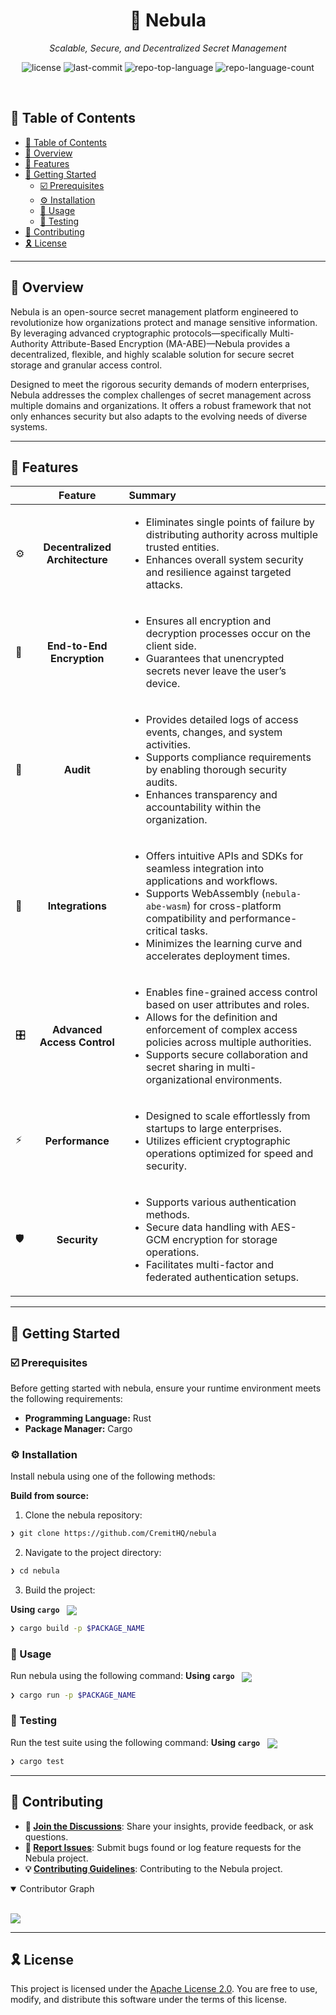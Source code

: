 <!-- <p align="center">
  <img src="https://raw.githubusercontent.com/PKief/vscode-material-icon-theme/ec559a9f6bfd399b82bb44393651661b08aaf7ba/icons/folder-markdown-open.svg" width="20%" alt="TESSERA-logo">
</p> -->
<p align="center">
    <h1 align="center">🔐 Nebula</h1>
</p>
<p align="center">
    <em>Scalable, Secure, and Decentralized Secret Management</em>
</p>
<p align="center">
	<img src="https://img.shields.io/github/license/CremitHQ/nebula?style=default&logo=opensourceinitiative&logoColor=white&color=0080ff" alt="license">
	<img src="https://img.shields.io/github/last-commit/CremitHQ/nebula?style=default&logo=git&logoColor=white&color=0080ff" alt="last-commit">
	<img src="https://img.shields.io/github/languages/top/CremitHQ/nebula?style=default&color=0080ff" alt="repo-top-language">
	<img src="https://img.shields.io/github/languages/count/CremitHQ/nebula?style=default&color=0080ff" alt="repo-language-count">
</p>
<p align="center">
	<!-- default option, no dependency badges. -->
</p>
<br>

## 🔗 Table of Contents

- [🔗 Table of Contents](#-table-of-contents)
- [📍 Overview](#-overview)
- [👾 Features](#-features)
- [🚀 Getting Started](#-getting-started)
  - [☑️ Prerequisites](#️-prerequisites)
  - [⚙️ Installation](#️-installation)
  - [🤖 Usage](#-usage)
  - [🧪 Testing](#-testing)
- [🔰 Contributing](#-contributing)
- [🎗 License](#-license)

---

## 📍 Overview

Nebula is an open-source secret management platform engineered to revolutionize how organizations protect and manage sensitive information. By leveraging advanced cryptographic protocols—specifically Multi-Authority Attribute-Based Encryption (MA-ABE)—Nebula provides a decentralized, flexible, and highly scalable solution for secure secret storage and granular access control.

Designed to meet the rigorous security demands of modern enterprises, Nebula addresses the complex challenges of secret management across multiple domains and organizations. It offers a robust framework that not only enhances security but also adapts to the evolving needs of diverse systems.

---

## 👾 Features

|      | Feature         | Summary       |
| :--- | :---:           | :---          |
| ⚙️ | **Decentralized Architecture**  | <ul><li>Eliminates single points of failure by distributing authority across multiple trusted entities.</li><li>Enhances overall system security and resilience against targeted attacks.</li></ul> |
| 🔐 | **End-to-End Encryption**  | <ul><li>Ensures all encryption and decryption processes occur on the client side.</li><li>Guarantees that unencrypted secrets never leave the user’s device.</li></ul> |
| 📝 | **Audit** | <ul><li>Provides detailed logs of access events, changes, and system activities.</li><li>Supports compliance requirements by enabling thorough security audits.</li><li>Enhances transparency and accountability within the organization.</li></ul> |
| 🔌 | **Integrations**  | <ul><li>Offers intuitive APIs and SDKs for seamless integration into applications and workflows.</li><li>Supports WebAssembly (`nebula-abe-wasm`) for cross-platform compatibility and performance-critical tasks.</li><li>Minimizes the learning curve and accelerates deployment times.</li></ul> |
| 🎛️ | **Advanced Access Control**       | <ul><li>Enables fine-grained access control based on user attributes and roles.</li><li>Allows for the definition and enforcement of complex access policies across multiple authorities.</li><li>Supports secure collaboration and secret sharing in multi-organizational environments.</li></ul> |
| ⚡️  | **Performance**   | <ul><li>Designed to scale effortlessly from startups to large enterprises.</li><li>Utilizes efficient cryptographic operations optimized for speed and security.</li></ul> |
| 🛡️ | **Security**      | <ul><li>Supports various authentication methods.</li><li>Secure data handling with AES-GCM encryption for storage operations.</li><li>Facilitates multi-factor and federated authentication setups.</li></ul> |

---

## 🚀 Getting Started

### ☑️ Prerequisites

Before getting started with nebula, ensure your runtime environment meets the following requirements:

- **Programming Language:** Rust
- **Package Manager:** Cargo


### ⚙️ Installation

Install nebula using one of the following methods:

**Build from source:**

1. Clone the nebula repository:
```sh
❯ git clone https://github.com/CremitHQ/nebula
```

2. Navigate to the project directory:
```sh
❯ cd nebula
```

3. Build the project:


**Using `cargo`** &nbsp; [<img align="center" src="https://img.shields.io/badge/Rust-000000.svg?style={badge_style}&logo=rust&logoColor=white" />](https://www.rust-lang.org/)

```sh
❯ cargo build -p $PACKAGE_NAME
```




### 🤖 Usage
Run nebula using the following command:
**Using `cargo`** &nbsp; [<img align="center" src="https://img.shields.io/badge/Rust-000000.svg?style={badge_style}&logo=rust&logoColor=white" />](https://www.rust-lang.org/)

```sh
❯ cargo run -p $PACKAGE_NAME
```


### 🧪 Testing
Run the test suite using the following command:
**Using `cargo`** &nbsp; [<img align="center" src="https://img.shields.io/badge/Rust-000000.svg?style={badge_style}&logo=rust&logoColor=white" />](https://www.rust-lang.org/)

```sh
❯ cargo test
```




---

## 🔰 Contributing

- **💬 [Join the Discussions](https://github.com/CremitHQ/nebula/discussions)**: Share your insights, provide feedback, or ask questions.
- **🐛 [Report Issues](https://github.com/CremitHQ/nebula/issues)**: Submit bugs found or log feature requests for the Nebula project.
- **💡 [Contributing Guidelines](./CONTRIBUTING.md)**: Contributing to the Nebula project.


<details open>
<summary>Contributor Graph</summary>
<br>
<p align="left">
   <a href="https://github.com{/CremitHQ/nebula/}graphs/contributors">
      <img src="https://contrib.rocks/image?repo=CremitHQ/nebula">
   </a>
</p>
</details>

---

## 🎗 License

This project is licensed under the [Apache License 2.0](./LICENSE). You are free to use, modify, and distribute this software under the terms of this license.
